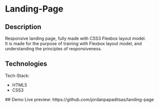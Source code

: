 # Landing-Page
## Description  
Responsive landing page, fully made with CSS3 Flexbox layout model.  
It is made for the purpose of training with Flexbox layout model, and understanding the principles of responsiveness.  
## Technologies  
Tech-Stack:  
<ul>
  <li>HTML5</li>
  <li>CSS3</li>
</ul>  
## Demo  
Live preview: https://github.com/jordanpapaditsas/landing-page
